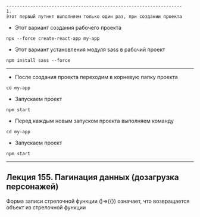 ```text
------------------------------------------------------------------
1.
Этот первый путнкт выполняем только один раз, при создании проекта 
```

* Этот вариант создания рабочего проекта

```shell
npx --force create-react-app my-app
```  

* Этот вариант установления модуля sass в рабочий проект

```shell
npm install sass --force
```  

------------------------------------------------------------------

* После создания проекта переходим в корневую папку проекта

```shell
cd my-app
```

* Запускаем проект

```shell
npm start
```

* Перед каждым новым запуском проекта выполняем команду

```shell
cd my-app
```

* Запускаем проект

```shell
npm start
```

---

## Лекция 155. Пагинация данных (дозагрузка персонажей)

Форма записи стрелочной функции ()=>({}) означает, 
что возвращается объект из стрелочной функции